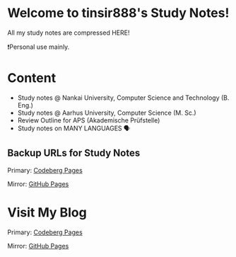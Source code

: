 # Welcome to tinsir888's Study Notes!

All my study notes are compressed HERE!

❗Personal use mainly.

# Content

- Study notes @ Nankai University, Computer Science and Technology (B. Eng.)
- Study notes @ Aarhus University, Computer Science (M. Sc.)
- Review Outline for APS (Akademische Prüfstelle)
- Study notes on MANY LANGUAGES 🗣️

## Backup URLs for Study Notes

Primary: [Codeberg Pages](https://tinsir888.codeberg.page/notes-mkdocs/site/)

Mirror: [GitHub Pages](https://tinsir888.github.io/study-notes-mkdocs/site/)

# Visit My Blog

Primary: [Codeberg Pages](https://tinsir888.codeberg.page)

Mirror: [GitHub Pages](https://tinsir888.github.io)